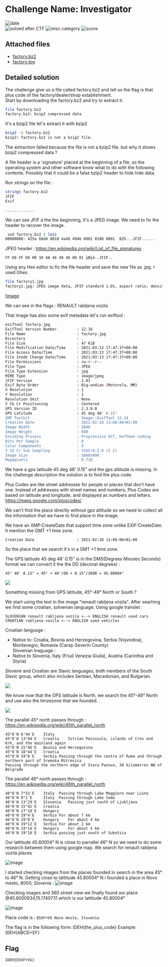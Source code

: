 
# Challenge Name: Investigator 


![date](https://img.shields.io/badge/date-12.03.2021-brightgreen.svg)  
![solved after CTF](https://img.shields.io/badge/solved-after%20CTF-red.svg) 
![misc category](https://img.shields.io/badge/category-misc-lightgrey.svg)
![score](https://img.shields.io/badge/score-400-blue.svg)


## Attached files
- [factory.bz2](factory.bz2)
- [factory.jpg](factory.jpg)





## Detailed solution

The challenge give us a file called factory.bz2 and tell us the flag is that plus code of the factory/dealer/shop establishment.  
Start by downloading the factory.bz2 and try to extract it.

```bash
file factory.bz2
factory.bz2: bzip2 compressed data
```
It's a bzip2 file let's extract it with bzip2

```bash
bzip2 -d factory.bz2                                                  
bzip2: factory.bz2 is not a bzip2 file.
```

The extraction failed because the file is not a bzip2 file. but why it shows bzip2 compressed data ?

A file header is a 'signature' placed at the beginning of a file, so the operating system and other software know what to do with the following contents. Possibly that it could be a false bzip2 header to hide hide data.



Run strings on the file :

```bash
strings factory.bz2                                                     2 ⨯
JFIF
Exif

.............
```

We can see JFIF a the the beginning, it's a JPEG image. We need to fix the header to recover the image.

```bash
 xxd factory.bz2 | less
00000000: 425a 68e0 0010 4a46 4946 0001 0100 0001  BZh...JFIF......
```
JPEG header : 
https://en.wikipedia.org/wiki/List_of_file_signatures

```
FF D8 FF E0 00 10 4A 46 49 46 00 01 ÿØÿà..JFIF..
```
Using any Hex editor to fix the file header and save the new file as .jpg. I used Ghex. 

```bash
file factory1.jpg
factory1.jpg: JPEG image data, JFIF standard 1.01, aspect ratio, density 1x1, segment length 16, Exif Standard: [TIFF image data, big-endian, direntries=5, xresolution=74, yresolution=82, resolutionunit=1, GPS-Data], progressive, precision 8, 1040x690, components 3
```

[!image](factory.jpg)

We can see in the flags : RENAULT rabljena vozila

That image has also some exif metadata let's run exiftool :

```bash
exiftool factory.jpg
ExifTool Version Number         : 12.16
File Name                       : factory.jpg
Directory                       : .
File Size                       : 47 KiB
File Modification Date/Time     : 2021:03:13 17:47:37+00:00
File Access Date/Time           : 2021:03:13 17:47:37+00:00
File Inode Change Date/Time     : 2021:03:13 17:47:37+00:00
File Permissions                : rw-r--r--
File Type                       : JPEG
File Type Extension             : jpg
MIME Type                       : image/jpeg
JFIF Version                    : 1.01
Exif Byte Order                 : Big-endian (Motorola, MM)
X Resolution                    : 1
Y Resolution                    : 1
Resolution Unit                 : None
Y Cb Cr Positioning             : Centered
GPS Version ID                  : 2.3.0.0
GPS Latitude                    : 45 deg 48' 0.15"
XMP Toolkit                     : Image::ExifTool 12.14
Creation Date                   : 2021:02:28 13:08:06+01:00
Image Width                     : 1040
Image Height                    : 690
Encoding Process                : Progressive DCT, Huffman coding
Bits Per Sample                 : 8
Color Components                : 3
Y Cb Cr Sub Sampling            : YCbCr4:2:0 (2 2)
Image Size                      : 1040x690
Megapixels                      : 0.718
```

We have a gps latitude 45 deg 48' 0.15" and the gps altitude is missing. In the challenge description the solution is to find the plus code.  

Plus Codes are like street addresses for people or places that don’t have one. Instead of addresses with street names and numbers, Plus Codes are based on latitude and longitude, and displayed as numbers and letters.
https://maps.google.com/pluscodes/

We can't find the place directly without gps altitude so we need to collect all the information that we have to find place in the image.

We have an XMP:CreateDate that support time zone unlike EXIF:CreateDate. It mention the GMT +1 time zone.

```
Creation Date                   : 2021:02:28 13:08:06+01:00
```
So the place that we search it's in a GMT +1 time zone.  

The GPS latitude 45 deg 48' 0.15" is in the DMS(Degrees Minutes Seconds) format we can convert it the the DD (decimal degrees) :
```
45° 48' 0.15" = 45° + 48'/60 + 0.15"/3600 = 45.80004°
```
![](http://sncyear8geography.weebly.com/uploads/5/7/7/8/57782431/8484702.png)

Something missing from GPS latitude, 45°-46° North or South ?

We start using the text in the image "renault rabljena vozila". After searhing we find some croatian, solvenian language. Using google translet :

```
SLOVENIAN renault rabljena vozila <--> ENGLISH renault used cars
CROATIAN rabljena vozila <--> ENGLISH used vehicles
```

Croatian language : 
 - Native to: Croatia, Bosnia and Herzegovina, Serbia (Vojvodina), Montenegro, Romania (Caraș-Severin County)  
Slovenian lnaguage :  
 - Native to	Slovenia, Italy (Friuli Venezia Giulia), Austria (Carinthia and Styria)

Slovene and Croatian are Slavic languages, both members of the South Slavic group, which also includes Serbian, Macedonian, and Bulgarian.  

![](http://travels.bowenplace.com/europe_2008/language/files/651px-slavic_languages.png)  

We know now that the GPS latitude is North, we search the 45°-46° North and use also the timzezone that we founded. 

![](https://www.timetemperature.com/tzmaps/europe-time-zone-map.gif)

The parallel 45° north passes through :
https://en.wikipedia.org/wiki/45th_parallel_north

```
45°0′N 6°44′E	 Italy
45°0′N 13°44′E	 Croatia	Istrian Peninsula, islands of Cres and Krk, and the mainland again
45°0′N 15°46′E	 Bosnia and Herzegovina	
45°0′N 18°44′E	 Croatia	
45°0′N 19°6′E	 Serbia	Passing through the centre of Ruma and through northern part of Sremska Mitrovica
Passing through the northern edge of Stara Pazova, 30 kilometres NW of Belgrade
```



The parallel 46° north passes through :
https://en.wikipedia.org/wiki/46th_parallel_north  

```
46°0′N 7°53′E	 Italy	Passing through Lake Maggiore near Luino
46°0′N 9°1′E	 Italy	Passing through Lake Como
46°0′N 13°29′E	 Slovenia	Passing just south of Ljubljana
46°0′N 15°42′E	 Croatia	
46°0′N 17°18′E	 Hungary	
46°0′N 19°4′E	 Serbia	For about 7 km
46°0′N 19°9′E	 Hungary	For about 4 km
46°0′N 19°12′E	 Serbia	For about 2 km
46°0′N 19°14′E	 Hungary	For about 5 km
46°0′N 19°18′E	 Serbia	passing just south of Subotica
```

Our lattitude 45.80004° N is close to parrallel 46° N so we need to do some research between them using google map. We search for renault rabljena vozila places 

![image](https://user-images.githubusercontent.com/72421091/111044670-3ebdbb00-844a-11eb-907f-20f028ec8a76.png)

I started checking images from the places founded in search in the area 45° to 46° N. Getting close to lattitude 45.80004° N i founded a place in Novo mesto, 8000, Slovenia : 
![image](https://user-images.githubusercontent.com/72421091/111045012-1636c080-844c-11eb-9161-10f3d9d93021.png)

Checking images and 360 street view we finally found our place @45.8000934,15.1740731 which is our lattitude 45.80004° 

![image](https://user-images.githubusercontent.com/72421091/111046310-010e6180-844d-11eb-8ae5-bc3a9be5f46c.png)

Place code is : ```Q5XF+VG Novo mesto, Slovenia```  

The flag is in the following form: IDEH{the_plus_code} Example: IDEH{ABCD+EF}


## Flag

```
IDEH{Q5XF+VG}
```
